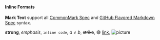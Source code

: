 #### Inline Formats

**Mark Text** support all  [CommonMark Spec](https://spec.commonmark.org/0.28/)  and  [GitHub Flavored Markdown Spec](https://github.github.com/gfm/) syntax.

**strong**, *emphasis*, `inline code`, $a \ne b$, ~~strike~~, :smile: [link](), ![picture](./girl.jpg)